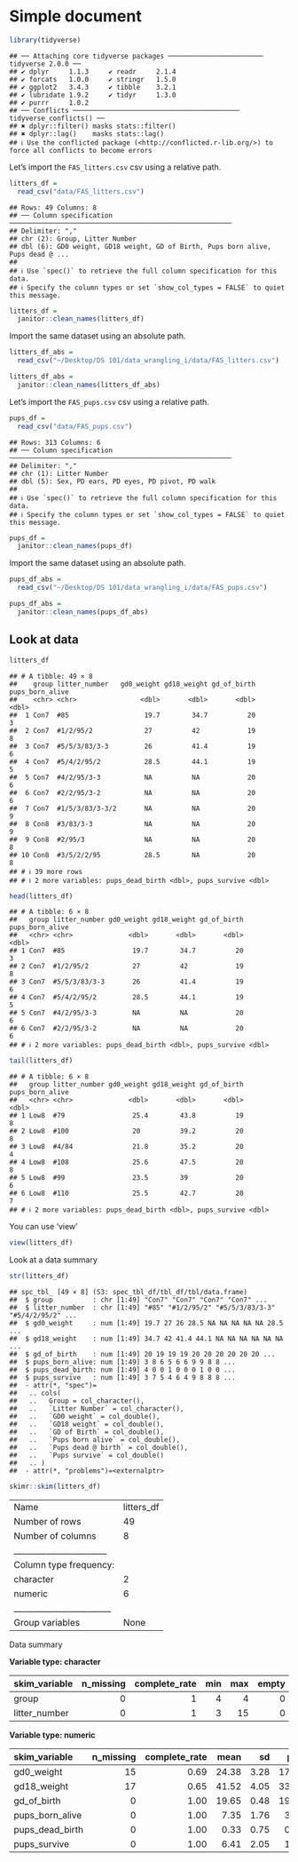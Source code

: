 Simple document
================

``` r
library(tidyverse)
```

    ## ── Attaching core tidyverse packages ──────────────────────── tidyverse 2.0.0 ──
    ## ✔ dplyr     1.1.3     ✔ readr     2.1.4
    ## ✔ forcats   1.0.0     ✔ stringr   1.5.0
    ## ✔ ggplot2   3.4.3     ✔ tibble    3.2.1
    ## ✔ lubridate 1.9.2     ✔ tidyr     1.3.0
    ## ✔ purrr     1.0.2     
    ## ── Conflicts ────────────────────────────────────────── tidyverse_conflicts() ──
    ## ✖ dplyr::filter() masks stats::filter()
    ## ✖ dplyr::lag()    masks stats::lag()
    ## ℹ Use the conflicted package (<http://conflicted.r-lib.org/>) to force all conflicts to become errors

Let’s import the `FAS_litters.csv` csv using a relative path.

``` r
litters_df =
  read_csv("data/FAS_litters.csv")
```

    ## Rows: 49 Columns: 8
    ## ── Column specification ────────────────────────────────────────────────────────
    ## Delimiter: ","
    ## chr (2): Group, Litter Number
    ## dbl (6): GD0 weight, GD18 weight, GD of Birth, Pups born alive, Pups dead @ ...
    ## 
    ## ℹ Use `spec()` to retrieve the full column specification for this data.
    ## ℹ Specify the column types or set `show_col_types = FALSE` to quiet this message.

``` r
litters_df =
  janitor::clean_names(litters_df)
```

Import the same dataset using an absolute path.

``` r
litters_df_abs =
  read_csv("~/Desktop/DS 101/data_wrangling_i/data/FAS_litters.csv")

litters_df_abs =
  janitor::clean_names(litters_df_abs)
```

Let’s import the `FAS_pups.csv` csv using a relative path.

``` r
pups_df =
  read_csv("data/FAS_pups.csv")
```

    ## Rows: 313 Columns: 6
    ## ── Column specification ────────────────────────────────────────────────────────
    ## Delimiter: ","
    ## chr (1): Litter Number
    ## dbl (5): Sex, PD ears, PD eyes, PD pivot, PD walk
    ## 
    ## ℹ Use `spec()` to retrieve the full column specification for this data.
    ## ℹ Specify the column types or set `show_col_types = FALSE` to quiet this message.

``` r
pups_df =
  janitor::clean_names(pups_df)
```

Import the same dataset using an absolute path.

``` r
pups_df_abs =
  read_csv("~/Desktop/DS 101/data_wrangling_i/data/FAS_pups.csv")

pups_df_abs =
  janitor::clean_names(pups_df_abs)
```

## Look at data

``` r
litters_df
```

    ## # A tibble: 49 × 8
    ##    group litter_number   gd0_weight gd18_weight gd_of_birth pups_born_alive
    ##    <chr> <chr>                <dbl>       <dbl>       <dbl>           <dbl>
    ##  1 Con7  #85                   19.7        34.7          20               3
    ##  2 Con7  #1/2/95/2             27          42            19               8
    ##  3 Con7  #5/5/3/83/3-3         26          41.4          19               6
    ##  4 Con7  #5/4/2/95/2           28.5        44.1          19               5
    ##  5 Con7  #4/2/95/3-3           NA          NA            20               6
    ##  6 Con7  #2/2/95/3-2           NA          NA            20               6
    ##  7 Con7  #1/5/3/83/3-3/2       NA          NA            20               9
    ##  8 Con8  #3/83/3-3             NA          NA            20               9
    ##  9 Con8  #2/95/3               NA          NA            20               8
    ## 10 Con8  #3/5/2/2/95           28.5        NA            20               8
    ## # ℹ 39 more rows
    ## # ℹ 2 more variables: pups_dead_birth <dbl>, pups_survive <dbl>

``` r
head(litters_df)
```

    ## # A tibble: 6 × 8
    ##   group litter_number gd0_weight gd18_weight gd_of_birth pups_born_alive
    ##   <chr> <chr>              <dbl>       <dbl>       <dbl>           <dbl>
    ## 1 Con7  #85                 19.7        34.7          20               3
    ## 2 Con7  #1/2/95/2           27          42            19               8
    ## 3 Con7  #5/5/3/83/3-3       26          41.4          19               6
    ## 4 Con7  #5/4/2/95/2         28.5        44.1          19               5
    ## 5 Con7  #4/2/95/3-3         NA          NA            20               6
    ## 6 Con7  #2/2/95/3-2         NA          NA            20               6
    ## # ℹ 2 more variables: pups_dead_birth <dbl>, pups_survive <dbl>

``` r
tail(litters_df)
```

    ## # A tibble: 6 × 8
    ##   group litter_number gd0_weight gd18_weight gd_of_birth pups_born_alive
    ##   <chr> <chr>              <dbl>       <dbl>       <dbl>           <dbl>
    ## 1 Low8  #79                 25.4        43.8          19               8
    ## 2 Low8  #100                20          39.2          20               8
    ## 3 Low8  #4/84               21.8        35.2          20               4
    ## 4 Low8  #108                25.6        47.5          20               8
    ## 5 Low8  #99                 23.5        39            20               6
    ## 6 Low8  #110                25.5        42.7          20               7
    ## # ℹ 2 more variables: pups_dead_birth <dbl>, pups_survive <dbl>

You can use ‘view’

``` r
view(litters_df)
```

Look at a data summary

``` r
str(litters_df)
```

    ## spc_tbl_ [49 × 8] (S3: spec_tbl_df/tbl_df/tbl/data.frame)
    ##  $ group          : chr [1:49] "Con7" "Con7" "Con7" "Con7" ...
    ##  $ litter_number  : chr [1:49] "#85" "#1/2/95/2" "#5/5/3/83/3-3" "#5/4/2/95/2" ...
    ##  $ gd0_weight     : num [1:49] 19.7 27 26 28.5 NA NA NA NA NA 28.5 ...
    ##  $ gd18_weight    : num [1:49] 34.7 42 41.4 44.1 NA NA NA NA NA NA ...
    ##  $ gd_of_birth    : num [1:49] 20 19 19 19 20 20 20 20 20 20 ...
    ##  $ pups_born_alive: num [1:49] 3 8 6 5 6 6 9 9 8 8 ...
    ##  $ pups_dead_birth: num [1:49] 4 0 0 1 0 0 0 1 0 0 ...
    ##  $ pups_survive   : num [1:49] 3 7 5 4 6 4 9 8 8 8 ...
    ##  - attr(*, "spec")=
    ##   .. cols(
    ##   ..   Group = col_character(),
    ##   ..   `Litter Number` = col_character(),
    ##   ..   `GD0 weight` = col_double(),
    ##   ..   `GD18 weight` = col_double(),
    ##   ..   `GD of Birth` = col_double(),
    ##   ..   `Pups born alive` = col_double(),
    ##   ..   `Pups dead @ birth` = col_double(),
    ##   ..   `Pups survive` = col_double()
    ##   .. )
    ##  - attr(*, "problems")=<externalptr>

``` r
skimr::skim(litters_df)
```

|                                                  |            |
|:-------------------------------------------------|:-----------|
| Name                                             | litters_df |
| Number of rows                                   | 49         |
| Number of columns                                | 8          |
| \_\_\_\_\_\_\_\_\_\_\_\_\_\_\_\_\_\_\_\_\_\_\_   |            |
| Column type frequency:                           |            |
| character                                        | 2          |
| numeric                                          | 6          |
| \_\_\_\_\_\_\_\_\_\_\_\_\_\_\_\_\_\_\_\_\_\_\_\_ |            |
| Group variables                                  | None       |

Data summary

**Variable type: character**

| skim_variable | n_missing | complete_rate | min | max | empty | n_unique | whitespace |
|:--------------|----------:|--------------:|----:|----:|------:|---------:|-----------:|
| group         |         0 |             1 |   4 |   4 |     0 |        6 |          0 |
| litter_number |         0 |             1 |   3 |  15 |     0 |       49 |          0 |

**Variable type: numeric**

| skim_variable   | n_missing | complete_rate |  mean |   sd |   p0 |   p25 |   p50 |   p75 | p100 | hist  |
|:----------------|----------:|--------------:|------:|-----:|-----:|------:|------:|------:|-----:|:------|
| gd0_weight      |        15 |          0.69 | 24.38 | 3.28 | 17.0 | 22.30 | 24.10 | 26.67 | 33.4 | ▃▇▇▆▁ |
| gd18_weight     |        17 |          0.65 | 41.52 | 4.05 | 33.4 | 38.88 | 42.25 | 43.80 | 52.7 | ▃▃▇▂▁ |
| gd_of_birth     |         0 |          1.00 | 19.65 | 0.48 | 19.0 | 19.00 | 20.00 | 20.00 | 20.0 | ▅▁▁▁▇ |
| pups_born_alive |         0 |          1.00 |  7.35 | 1.76 |  3.0 |  6.00 |  8.00 |  8.00 | 11.0 | ▁▃▂▇▁ |
| pups_dead_birth |         0 |          1.00 |  0.33 | 0.75 |  0.0 |  0.00 |  0.00 |  0.00 |  4.0 | ▇▂▁▁▁ |
| pups_survive    |         0 |          1.00 |  6.41 | 2.05 |  1.0 |  5.00 |  7.00 |  8.00 |  9.0 | ▁▃▂▇▇ |
